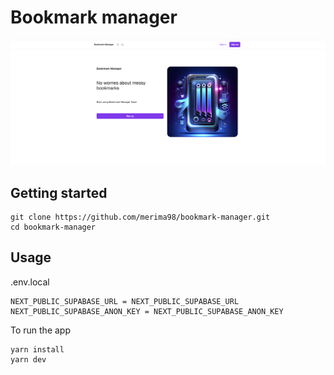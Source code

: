 # Bookmark manager

![Screenshot](public/assets/bookmark-manager-preview-image.png)

## Getting started

    git clone https://github.com/merima98/bookmark-manager.git
    cd bookmark-manager

## Usage

.env.local

    NEXT_PUBLIC_SUPABASE_URL = NEXT_PUBLIC_SUPABASE_URL
    NEXT_PUBLIC_SUPABASE_ANON_KEY = NEXT_PUBLIC_SUPABASE_ANON_KEY

To run the app

    yarn install
    yarn dev
